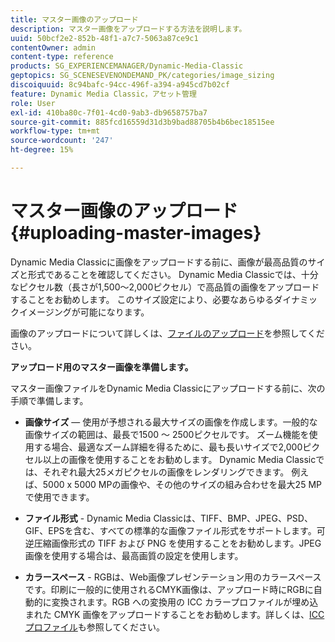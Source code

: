 ```yaml
---
title: マスター画像のアップロード
description: マスター画像をアップロードする方法を説明します。
uuid: 50bcf2e2-852b-48f1-a7c7-5063a87ce9c1
contentOwner: admin
content-type: reference
products: SG_EXPERIENCEMANAGER/Dynamic-Media-Classic
geptopics: SG_SCENESEVENONDEMAND_PK/categories/image_sizing
discoiquuid: 8c94bafc-94cc-496f-a394-a945cd7b02cf
feature: Dynamic Media Classic，アセット管理
role: User
exl-id: 410ba80c-7f01-4cd0-9ab3-db9658757ba7
source-git-commit: 885fcd16559d31d3b9bad88705b4b6bec18515ee
workflow-type: tm+mt
source-wordcount: '247'
ht-degree: 15%

---
```


# マスター画像のアップロード{#uploading-master-images}

Dynamic Media Classicに画像をアップロードする前に、画像が最高品質のサイズと形式であることを確認してください。 Dynamic Media Classicでは、十分なピクセル数（長さが1,500～2,000ピクセル）で高品質の画像をアップロードすることをお勧めします。 このサイズ設定により、必要なあらゆるダイナミックイメージングが可能になります。

画像のアップロードについて詳しくは、[ファイルのアップロード](uploading-files.md#uploading_files)を参照してください。

**アップロード用のマスター画像を準備します。**

マスター画像ファイルをDynamic Media Classicにアップロードする前に、次の手順で準備します。

* **画像サイズ**  — 使用が予想される最大サイズの画像を作成します。一般的な画像サイズの範囲は、最長で1500 ～ 2500ピクセルです。 ズーム機能を使用する場合、最適なズーム詳細を得るために、最も長いサイズで2,000ピクセル以上の画像を使用することをお勧めします。 Dynamic Media Classicでは、それぞれ最大25メガピクセルの画像をレンダリングできます。 例えば、5000 x 5000 MPの画像や、その他のサイズの組み合わせを最大25 MPで使用できます。

* **ファイル形式**  - Dynamic Media Classicは、TIFF、BMP、JPEG、PSD、GIF、EPSを含む、すべての標準的な画像ファイル形式をサポートします。可逆圧縮画像形式の TIFF および PNG を使用することをお勧めします。JPEG画像を使用する場合は、最高画質の設定を使用します。

* **カラースペース** - RGBは、Web画像プレゼンテーション用のカラースペースです。印刷に一般的に使用されるCMYK画像は、アップロード時にRGBに自動的に変換されます。RGB への変換用の ICC カラープロファイルが埋め込まれた CMYK 画像をアップロードすることをお勧めします。詳しくは、[ICC プロファイル](/help/icc-profiles.md)も参照してください。
